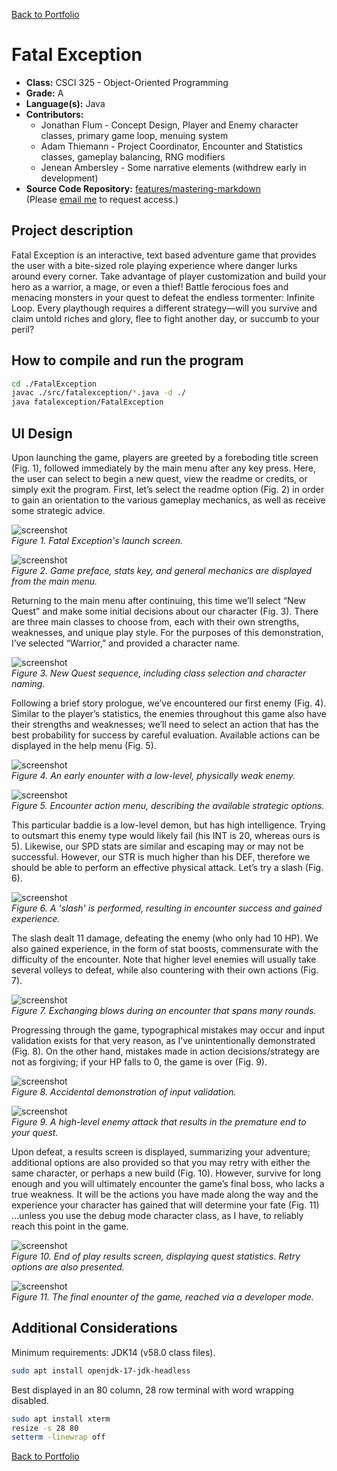 [Back to Portfolio](./)

Fatal Exception
===============

-   **Class:** CSCI 325 - Object-Oriented Programming
-   **Grade:** A
-   **Language(s):** Java
-   **Contributors:** 
    - Jonathan Flum - Concept Design, Player and Enemy character classes, primary game loop, menuing system 
    - Adam Thiemann - Project Coordinator, Encounter and Statistics classes, gameplay balancing, RNG modifiers 
    - Jenean Ambersley - Some narrative elements (withdrew early in development)
-   **Source Code Repository:** [features/mastering-markdown](https://guides.github.com/features/mastering-markdown/)  
    (Please [email me](mailto:example@csustudent.net?subject=GitHub%20Access) to request access.)

## Project description

Fatal Exception is an interactive, text based adventure game that provides the user with a bite-sized role playing experience where danger lurks around every corner. Take advantage of player customization and build your hero as a warrior, a mage, or even a thief! Battle ferocious foes and menacing monsters in your quest to defeat the endless tormenter: Infinite Loop. Every playthough requires a different strategy—will you survive and claim untold riches and glory, flee to fight another day, or succumb to your peril?

## How to compile and run the program

```bash
cd ./FatalException
javac ./src/fatalexception/*.java -d ./
java fatalexception/FatalException
```

## UI Design

Upon launching the game, players are greeted by a foreboding title screen (Fig. 1), followed immediately by the main menu after any key press. Here, the user can select to begin a new quest, view the readme or credits, or simply exit the program. First, let’s select the readme option (Fig. 2) in order to gain an orientation to the various gameplay mechanics, as well as receive some strategic advice.

![screenshot](images/p1f1.jpg)  
*Figure 1. Fatal Exception's launch screen.*

![screenshot](images/p1f2.jpg)  
*Figure 2. Game preface, stats key, and general mechanics are displayed from the main menu.*

Returning to the main menu after continuing, this time we’ll select “New Quest” and make some initial decisions about our character (Fig. 3). There are three main classes to choose from, each with their own strengths, weaknesses, and unique play style. For the purposes of this demonstration, I’ve selected “Warrior,” and provided a character name.

![screenshot](images/p1f3.jpg)  
*Figure 3. New Quest sequence, including class selection and character naming.*

Following a brief story prologue, we’ve encountered our first enemy (Fig. 4). Similar to the player’s statistics, the enemies throughout this game also have their strengths and weaknesses; we’ll need to select an action that has the best probability for success by careful evaluation. Available actions can be displayed in the help menu (Fig. 5).

![screenshot](images/p1f4.jpg)  
*Figure 4. An early enounter with a low-level, physically weak enemy.*

![screenshot](images/p1f5.jpg)  
*Figure 5. Encounter action menu, describing the available strategic options.*

This particular baddie is a low-level demon, but has high intelligence. Trying to outsmart this enemy type would likely fail (his INT is 20, whereas ours is 5). Likewise, our SPD stats are similar and escaping may or may not be successful. However, our STR is much higher than his DEF, therefore we should be able to perform an effective physical attack. Let’s try a slash (Fig. 6).

![screenshot](images/p1f6.jpg)  
*Figure 6. A 'slash' is performed, resulting in encounter success and gained experience.*
 
The slash dealt 11 damage, defeating the enemy (who only had 10 HP). We also gained experience, in the form of stat boosts, commensurate with the difficulty of the encounter. Note that higher level enemies will usually take several volleys to defeat, while also countering with their own actions (Fig. 7). 

![screenshot](images/p1f7.jpg)  
*Figure 7. Exchanging blows during an encounter that spans many rounds.*

Progressing through the game, typographical mistakes may occur and input validation exists for that very reason, as I’ve unintentionally demonstrated (Fig. 8). On the other hand, mistakes made in action decisions/strategy are not as forgiving; if your HP falls to 0, the game is over (Fig. 9). 

![screenshot](images/p1f8.jpg)  
*Figure 8. Accidental demonstration of input validation.*

![screenshot](images/p1f9.jpg)  
*Figure 9. A high-level enemy attack that results in the premature end to your quest.*

Upon defeat, a results screen is displayed, summarizing your adventure; additional options are also provided so that you may retry with either the same character, or perhaps a new build (Fig. 10). However, survive for long enough and you will ultimately encounter the game’s final boss, who lacks a true weakness. It will be the actions you have made along the way and the experience your character has gained that will determine your fate (Fig. 11) ...unless you use the debug mode character class, as I have, to reliably reach this point in the game.

![screenshot](images/p1f10.jpg)  
*Figure 10. End of play results screen, displaying quest statistics. Retry options are also presented.*

![screenshot](images/p1f11.jpg)  
*Figure 11. The final enounter of the game, reached via a developer mode.*

## Additional Considerations

Minimum requirements: JDK14 (v58.0 class files). 
```bash
sudo apt install openjdk-17-jdk-headless
```

Best displayed in an 80 column, 28 row terminal with word wrapping disabled.
```bash
sudo apt install xterm
resize -s 28 80
setterm -linewrap off
```

[Back to Portfolio](./)
